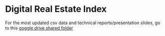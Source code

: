 # Digital Real Estate Index

For the most updated csv data and technical reports/presentation slides, go to this [goggle drive shared folder](https://drive.google.com/drive/u/2/folders/0ADNiRHNQgWGcUk9PVA)
